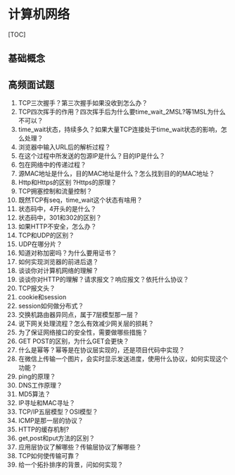 # 计算机网络

[TOC]

## 基础概念



## 高频面试题

1. TCP三次握手？第三次握手如果没收到怎么办？
2. TCP四次挥手的作用？四次挥手后为什么要time_wait_2MSL?等1MSL为什么不可以？
3. time_wait状态，持续多久？如果大量TCP连接处于time_wait状态的影响，怎么处理？
4. 浏览器中输入URL后的解析过程？
5. 在这个过程中所发送的包源IP是什么？目的IP是什么？
6. 包在网络中的传递过程？
7. 源MAC地址是什么，目的MAC地址是什么？怎么找到目的的MAC地址？
8. Http和Https的区别 ?Https的原理？
9. TCP拥塞控制和流量控制？
10. 既然TCP有seq，time_wait这个状态有啥用？
11. 状态码中，4开头的是什么？
12. 状态码中，301和302的区别？
13. 如果HTTP不安全，怎么办？
14. TCP和UDP的区别？
15. UDP在哪分片？
16. 知道对称加密吗？为什么要用证书？
17. 如何实现浏览器的前进后退？
18. 谈谈你对计算机网络的理解？
19. 谈谈你对HTTP的理解？请求报文？响应报文？依托什么协议？
20. TCP报文头？
21. cookie和session
22. session如何做分布式？
23. 交换机路由器异同点，属于7层模型那一层？
24. 说下网关处理流程？怎么有效减少网关层的损耗？
25. 为了保证网络接口的安全性，需要做哪些措施？
26. GET POST的区别，为什么GET会更快？
27. 什么是幂等？幂等是在协议层实现的，还是项目代码中实现？
28. 在微信上传输一个图片，会实时显示发送进度，使用什么协议，如何实现这个功能？
29. ping的原理？
30. DNS工作原理？
31. MD5算法？
32. IP寻址和MAC寻址？
33. TCP/IP五层模型？OSI模型？
34. ICMP是那一层的协议？
35. HTTP的缓存机制?
36. get,post和put方法的区别？
37. 应用层协议了解哪些？传输层协议了解哪些？
38. TCP如何使传输可靠？
39. 给一个拓扑排序的背景，问如何实现？